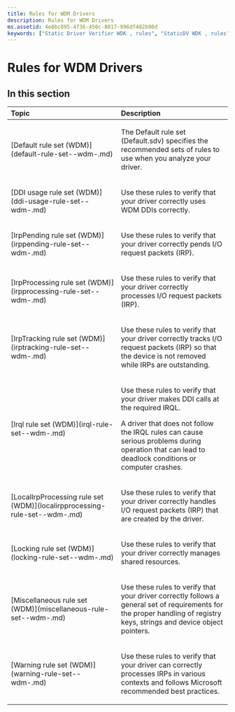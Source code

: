 ```yaml
---
title: Rules for WDM Drivers
description: Rules for WDM Drivers
ms.assetid: 4e8bc895-4f36-450c-8017-996df482b90d
keywords: ["Static Driver Verifier WDK , rules", "StaticDV WDK , rules", "SDV WDK , rules", "rules WDK Static Driver Verifier"]
---
```


# Rules for WDM Drivers


## In this section


<table>
<colgroup>
<col width="50%" />
<col width="50%" />
</colgroup>
<thead>
<tr class="header">
<th align="left">Topic</th>
<th align="left">Description</th>
</tr>
</thead>
<tbody>
<tr class="odd">
<td align="left"><p>[Default rule set (WDM)](default-rule-set--wdm-.md)</p></td>
<td align="left"><p>The Default rule set (Default.sdv) specifies the recommended sets of rules to use when you analyze your driver.</p></td>
</tr>
<tr class="even">
<td align="left"><p>[DDI usage rule set (WDM)](ddi-usage-rule-set--wdm-.md)</p></td>
<td align="left"><p>Use these rules to verify that your driver correctly uses WDM DDIs correctly.</p></td>
</tr>
<tr class="odd">
<td align="left"><p>[IrpPending rule set (WDM)](irppending-rule-set--wdm-.md)</p></td>
<td align="left"><p>Use these rules to verify that your driver correctly pends I/O request packets (IRP).</p></td>
</tr>
<tr class="even">
<td align="left"><p>[IrpProcessing rule set (WDM)](irpprocessing-rule-set--wdm-.md)</p></td>
<td align="left"><p>Use these rules to verify that your driver correctly processes I/O request packets (IRP).</p></td>
</tr>
<tr class="odd">
<td align="left"><p>[IrpTracking rule set (WDM)](irptracking-rule-set--wdm-.md)</p></td>
<td align="left"><p>Use these rules to verify that your driver correctly tracks I/O request packets (IRP) so that the device is not removed while IRPs are outstanding.</p></td>
</tr>
<tr class="even">
<td align="left"><p>[Irql rule set (WDM)](irql-rule-set--wdm-.md)</p></td>
<td align="left"><p>Use these rules to verify that your driver makes DDI calls at the required IRQL.</p>
<p>A driver that does not follow the IRQL rules can cause serious problems during operation that can lead to deadlock conditions or computer crashes.</p></td>
</tr>
<tr class="odd">
<td align="left"><p>[LocalIrpProcessing rule set (WDM)](localirpprocessing-rule-set--wdm-.md)</p></td>
<td align="left"><p>Use these rules to verify that your driver correctly handles I/O request packets (IRP) that are created by the driver.</p></td>
</tr>
<tr class="even">
<td align="left"><p>[Locking rule set (WDM)](locking-rule-set--wdm-.md)</p></td>
<td align="left"><p>Use these rules to verify that your driver correctly manages shared resources.</p></td>
</tr>
<tr class="odd">
<td align="left"><p>[Miscellaneous rule set (WDM)](miscellaneous-rule-set--wdm-.md)</p></td>
<td align="left"><p>Use these rules to verify that your driver correctly follows a general set of requirements for the proper handling of registry keys, strings and device object pointers.</p></td>
</tr>
<tr class="even">
<td align="left"><p>[Warning rule set (WDM)](warning-rule-set--wdm-.md)</p></td>
<td align="left"><p>Use these rules to verify that your driver can correctly processes IRPs in various contexts and follows Microsoft recommended best practices.</p></td>
</tr>
</tbody>
</table>

 

 

 





